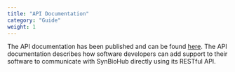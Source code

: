 ```yaml
---
title: "API Documentation"
category: "Guide"
weight: 1
---
```


The API documentation has been published and can be found [here](https://synbiohub.github.io/api-docs/#user-endpoints). The API documentation describes how software developers can add support to their software to communicate with SynBioHub directly using its RESTful API.